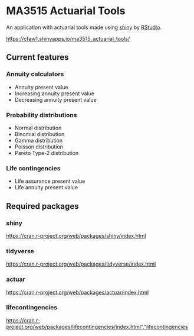 # MA3515 Actuarial Tools

An application with actuarial tools made using  [shiny](https://shiny.rstudio.com/) by [RStudio](https://rstudio.com/]).

https://cfaw1.shinyapps.io/ma3515_actuarial_tools/

## Current features

### Annuity calculators
* Annuity present value
* Increasing annuity present value
* Decreasing annuity present value
### Probability distributions
* Normal distribution
* Binomial distribution
* Gamma distribution
* Poisson distribution
* Pareto Type-2 distribution
### Life contingencies
* Life assurance present value
* Life annuity present value

## Required packages
### shiny
https://cran.r-project.org/web/packages/shiny/index.html
### tidyverse
https://cran.r-project.org/web/packages/tidyverse/index.html
### actuar
https://cran.r-project.org/web/packages/actuar/index.html
### lifecontingencies
https://cran.r-project.org/web/packages/lifecontingencies/index.html","lifecontingencies
